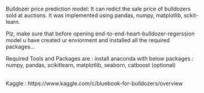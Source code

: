 Bulldozer price prediction model: It can redict the sale price of bulldozers sold at auctions. It was implemented using pandas, numpy, matplotlib, sckit-learn.

Plz, make sure that before opening end-to-end-heart-bulldozer-regerssion model u have created ur enviorment and installed all the required packages...

Required Tools and Packages are :
install anaconda with below packages : 
numpy, pandas, scikitlearn, matplotlib, seaborn, catboost (optional)

<br/>
Kaggle : https://www.kaggle.com/c/bluebook-for-bulldozers/overview
